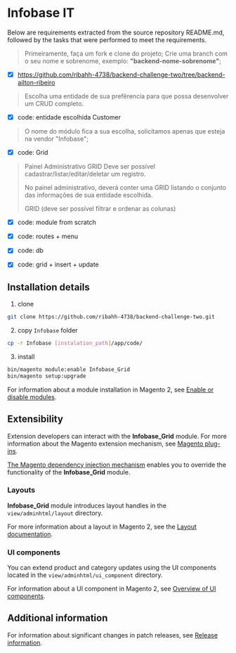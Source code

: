 
# Infobase IT

Below are requirements extracted from the source repository README.md, followed by the tasks that were performed to meet the requirements.

> Primeiramente, faça um fork e clone do projeto;
> Crie uma branch com o seu nome e sobrenome, exemplo: **"backend-nome-sobrenome"**;

- [x] https://github.com/ribahh-4738/backend-challenge-two/tree/backend-ailton-ribeiro

> Escolha uma entidade de sua prefêrencia para que possa desenvolver um CRUD completo.

- [x] code: entidade escolhida Customer

> O nome do módulo fica a sua escolha, solicitamos apenas que esteja na vendor "Infobase";

- [x] code: Grid

> Painel Administrativo
> 	GRID 
> 		Deve ser possível cadastrar/listar/editar/deletar um registro.
> 		
> No painel administrativo, deverá conter uma GRID listando o conjunto das informações de sua entidade escolhida.
>
> GRID (deve ser possível filtrar e ordenar as colunas)

- [x] code: module from scratch 
- [x] code: routes + menu
- [x] code: db
- [x] code: grid + insert + update


## Installation details

1. clone

```bash
git clone https://github.com/ribahh-4738/backend-challenge-two.git
```

2. copy `Infobase` folder

```bash
cp -r Infobase [instalation_path]/app/code/
```

3. install

```bash
bin/magento module:enable Infobase_Grid
bin/magento setup:upgrade
```

For information about a module installation in Magento 2, see [Enable or disable modules](https://devdocs.magento.com/guides/v2.4/install-gde/install/cli/install-cli-subcommands-enable.html).

## Extensibility

Extension developers can interact with the **Infobase_Grid** module. For more information about the Magento extension mechanism, see [Magento plug-ins](https://devdocs.magento.com/guides/v2.4/extension-dev-guide/plugins.html).

[The Magento dependency injection mechanism](https://devdocs.magento.com/guides/v2.4/extension-dev-guide/depend-inj.html) enables you to override the functionality of the **Infobase_Grid** module.

### Layouts

**Infobase_Grid** module introduces layout handles in the `view/adminhtml/layout` directory.

For more information about a layout in Magento 2, see the [Layout documentation](https://devdocs.magento.com/guides/v2.4/frontend-dev-guide/layouts/layout-overview.html).

### UI components

You can extend product and category updates using the UI components located in the `view/adminhtml/ui_component` directory.

For information about a UI component in Magento 2, see [Overview of UI components](https://devdocs.magento.com/guides/v2.4/ui_comp_guide/bk-ui_comps.html).

## Additional information

For information about significant changes in patch releases, see [Release information](https://devdocs.magento.com/guides/v2.4/release-notes/bk-release-notes.html).
